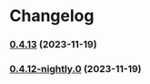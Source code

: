 # Changelog
### [0.4.13](https://github.com/UnSetSoft/Ryunixjs/compare/v0.4.12...v0.4.13) (2023-11-19)

### [0.4.12-nightly.0](https://github.com/UnSetSoft/Ryunixjs/compare/v0.4.11...v0.4.12-nightly.0) (2023-11-19)
